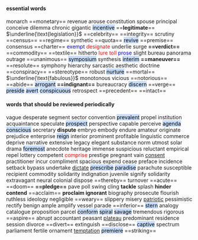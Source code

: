 #### essential words
monarch ==monetary== revenue arouse constitution spouse principal conceive dilemma chronic gigantic <mark style="background: #ADCCFFA6;">incentive</mark> ==**legitimate**== $\underline{\text{legislation}}$ ==celebrity== ==integrity== scrutiny ==census== ==regime== synthetic ==quota== <mark style="background: #ADCCFFA6;">revive</mark> ==premise== consensus ==charter== <mark style="background: transparent; color: blue">exempt</mark> <mark style="background: transparent; color: red">designate</mark> underlie surge **==verdict==** ==commodity== ==textile== hitherto <mark style="background: transparent; color: red">lure toll</mark>  <mark style="background: transparent; color: blue">prose</mark> slight bureau panorama outrage ==unanimous== <mark style="background: #ADCCFFA6;">symposium</mark> synthesis <mark style="background: #ADCCFFA6;">interim</mark> **==maneuver==** ==resolute== symphony hierarchy sarcastic aesthetic doctrine ==conspiracy== ==stereotype== robust <mark style="background: #ADCCFFA6;">nurture</mark> ==mortal== $\underline{\text{fabulous}}$ monotonous vicious ==notorious== ==abide== <mark style="background: #ADCCFFA6;">arrogant</mark> **==indignant==** bureaucracy <mark style="background: #ADCCFFA6;">discern</mark> ==verge== <mark style="background: #ADCCFFA6;">preside</mark> <mark style="background: #ADCCFFA6;">avert</mark> <mark style="background: #ADCCFFA6;">conspicuous</mark> retrospect ==precedent== ==intact== 

#### words that should be reviewed periodically
vague desperate segment sector convention <mark style="background: #ADCCFFA6;">prevalent</mark> propel institution acquaintance  speculate <mark style="background: #ADCCFFA6;">prospect</mark> perspective capable perceive <mark style="background: #ADCCFFA6;">agenda</mark> <mark style="background: #ADCCFFA6;">conscious</mark> secretary **dispute** embryo embody endure amateur originate prejudice enterprise <mark style="background: #ADCCFFA6;">reign</mark> interior prominent profitable linguistic commerce deprive narrative extensive legacy elegant substance norm utmost solar drama <mark style="background: #ADCCFFA6;">foremost</mark> anecdote heritage immense suspicious reluctant empirical repel lottery competent <mark style="background: transparent; color: red">comprise</mark> prestige pregnant vain <u>consent</u> practitioner incur compliment spacious expend cease preface incidence setback bypass undertake <u>dictate</u> <mark style="background: #ADCCFFA6;">prescribe</mark> <mark style="background: #ADCCFFA6;">paradise</mark> parachute susceptible recipient commodity solidarity indignation juvenile signify solidarity extravagant neural colonial dispose ==thereby== turnover ==acute== ==doom== **==pledge==** pave poll swing cling **tackle** splash **hinder** **contend** ==acclaim== **proclaim ignorant** biography prosecute flourish ruthless ideology negligible ==weary== slippery misery <u>patriotic</u> pessimistic rectify benign ample amplify vessel parade ==inferior== <mark style="background: #ADCCFFA6;">stern</mark> analogy catalogue proposition parcel <mark style="background: #ADCCFFA6;">conform</mark> <mark style="background: #ADCCFFA6;">spiral</mark> <mark style="background: #ADCCFFA6;">savage</mark> tremendous rigorous ==aspire== abrupt accountant peasant <u>plateau</u> predominant residence session divorce ==divert== extinguish ==disclose== <mark style="background: #ADCCFFA6;">captive</mark> spectrum parliament fertile ornament <u>temptation</u> <mark style="background: #ADCCFFA6;">premiere</mark> ==striking== 